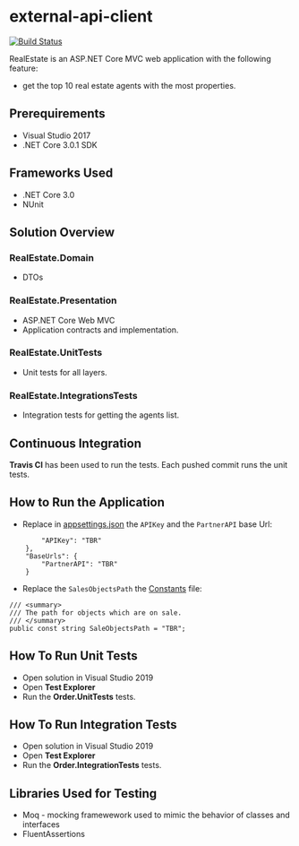 # external-api-client

[![Build Status](https://travis-ci.com/Lidiadev/external-api-client.png?branch=master)](https://travis-ci.com/Lidiadev/external-api-client)

RealEstate is an ASP.NET Core MVC web application with the following feature:
- get the top 10 real estate agents with the most properties.

## Prerequirements

* Visual Studio 2017 
* .NET Core 3.0.1 SDK 

## Frameworks Used

* .NET Core 3.0
* NUnit 

## Solution Overview

### RealEstate.Domain
- DTOs

### RealEstate.Presentation
- ASP.NET Core Web MVC
- Application contracts and implementation.

### RealEstate.UnitTests
- Unit tests for all layers.

### RealEstate.IntegrationsTests
- Integration tests for getting the agents list.

## Continuous Integration

**Travis CI** has been used to run the tests.
Each pushed commit runs the unit tests.

## How to Run the Application
* Replace in [appsettings.json](https://github.com/Lidiadev/external-api-client/blob/master/RealEstate.Presentation/appsettings.json) the `APIKey` and the `PartnerAPI` base Url:
``` "PartnerAPI": {
        "APIKey": "TBR"
    },
    "BaseUrls": {
        "PartnerAPI": "TBR"
    }
```    
* Replace the `SalesObjectsPath` the [Constants](https://github.com/Lidiadev/external-api-client/blob/master/RealEstate.Presentation/Common/Constants/ApiConstants.cs) file:
```
/// <summary>
/// The path for objects which are on sale.
/// </summary>
public const string SaleObjectsPath = "TBR";
```

## How To Run Unit Tests

* Open solution in Visual Studio 2019
* Open **Test Explorer** 
* Run the **Order.UnitTests** tests.

## How To Run Integration Tests

* Open solution in Visual Studio 2019
* Open **Test Explorer** 
* Run the **Order.IntegrationTests** tests.

## Libraries Used for Testing

* Moq - mocking framewework used to mimic the behavior of classes and interfaces
* FluentAssertions
